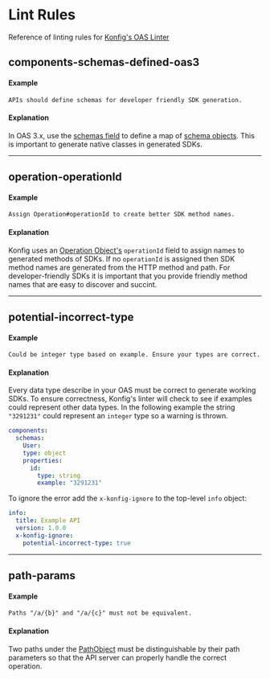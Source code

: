 # Lint Rules

Reference of linting rules for [Konfig's OAS Linter](https://www.npmjs.com/package/konfig-spectral-ruleset)

## components-schemas-defined-oas3

#### Example

```
APIs should define schemas for developer friendly SDK generation.
```

#### Explanation

In OAS 3.x, use the [schemas field](https://swagger.io/specification/#components-object) to define a map of
[schema objects](https://swagger.io/specification/#schema-object). This is important to generate native classes in generated SDKs.

---

## operation-operationId

#### Example

```
Assign Operation#operationId to create better SDK method names.
```

#### Explanation

Konfig uses an [Operation Object's](https://swagger.io/specification/#operation-object) `operationId`
field to assign names to generated methods of SDKs. If no `operationId` is
assigned then SDK method names are generated from the HTTP method and path. For
developer-friendly SDKs it is important that you provide friendly method names
that are easy to discover and succint.

---

## potential-incorrect-type

#### Example

```
Could be integer type based on example. Ensure your types are correct.
```

#### Explanation

Every data type describe in your OAS must be correct to generate working SDKs. To ensure correctness,
Konfig's linter will check to see if examples could represent other data types.
In the following example the string `"3291231"` could represent an `integer`
type so a warning is thrown.

```yaml
components:
  schemas:
    User:
    type: object
    properties:
      id:
        type: string
        example: "3291231"
```

To ignore the error add the `x-konfig-ignore` to the top-level `info` object:

```yaml
info:
  title: Example API
  version: 1.0.0
  x-konfig-ignore:
    potential-incorrect-type: true
```

---

## path-params

#### Example

```
Paths "/a/{b}" and "/a/{c}" must not be equivalent.
```

#### Explanation

Two paths under the [PathObject](https://swagger.io/specification/#paths-object)
must be distinguishable by their path parameters so that the API server can
properly handle the correct operation.
